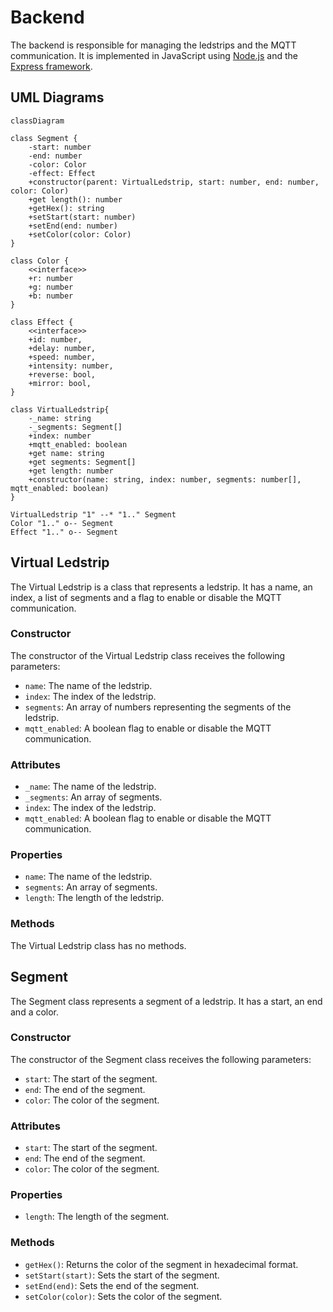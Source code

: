 # Backend

The backend is responsible for managing the ledstrips and the MQTT communication. It is implemented in JavaScript using [Node.js](https://nodejs.org/) and the [Express framework](https://expressjs.com/).

## UML Diagrams

```mermaid
classDiagram

class Segment {
    -start: number
    -end: number
    -color: Color
    -effect: Effect
    +constructor(parent: VirtualLedstrip, start: number, end: number, color: Color)
    +get length(): number
    +getHex(): string
    +setStart(start: number)
    +setEnd(end: number)
    +setColor(color: Color)
}

class Color {
    <<interface>>
    +r: number
    +g: number
    +b: number
}

class Effect {
    <<interface>>
    +id: number,
    +delay: number,
    +speed: number,
    +intensity: number,
    +reverse: bool,
    +mirror: bool,
}

class VirtualLedstrip{
    -_name: string
    -_segments: Segment[]
    +index: number
    +mqtt_enabled: boolean
    +get name: string
    +get segments: Segment[]
    +get length: number
    +constructor(name: string, index: number, segments: number[], mqtt_enabled: boolean)
}

VirtualLedstrip "1" --* "1.." Segment
Color "1.." o-- Segment
Effect "1.." o-- Segment
```

## Virtual Ledstrip

The Virtual Ledstrip is a class that represents a ledstrip. It has a name, an index, a list of segments and a flag to enable or disable the MQTT communication.

### Constructor

The constructor of the Virtual Ledstrip class receives the following parameters:

- `name`: The name of the ledstrip.
- `index`: The index of the ledstrip.
- `segments`: An array of numbers representing the segments of the ledstrip.
- `mqtt_enabled`: A boolean flag to enable or disable the MQTT communication.

### Attributes

- `_name`: The name of the ledstrip.
- `_segments`: An array of segments.
- `index`: The index of the ledstrip.
- `mqtt_enabled`: A boolean flag to enable or disable the MQTT communication.

### Properties

- `name`: The name of the ledstrip.
- `segments`: An array of segments.
- `length`: The length of the ledstrip.

### Methods

The Virtual Ledstrip class has no methods.

## Segment

The Segment class represents a segment of a ledstrip. It has a start, an end and a color.

### Constructor

The constructor of the Segment class receives the following parameters:

- `start`: The start of the segment.
- `end`: The end of the segment.
- `color`: The color of the segment.

### Attributes

- `start`: The start of the segment.
- `end`: The end of the segment.
- `color`: The color of the segment.

### Properties

- `length`: The length of the segment.

### Methods

- `getHex()`: Returns the color of the segment in hexadecimal format.
- `setStart(start)`: Sets the start of the segment.
- `setEnd(end)`: Sets the end of the segment.
- `setColor(color)`: Sets the color of the segment.
